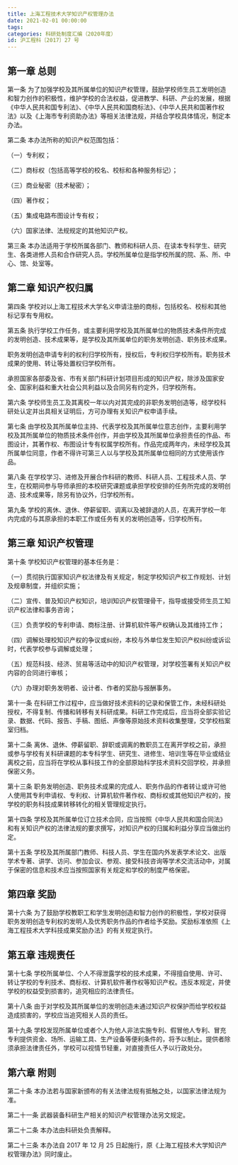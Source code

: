 ```yaml
---
title: 上海工程技术大学知识产权管理办法
date: 2021-02-01 00:00:00
tags: 
categories: 科研处制度汇编（2020年度）
id: 沪工程科〔2017〕27 号
---
```


## 第一章 总则

第一条 为了加强学校及其所属单位的知识产权管理，鼓励学校师生员工发明创造和智力创作的积极性，维护学校的合法权益，促进教学、科研、产业的发展，根据《中华人民共和国专利法》、《中华人民共和国商标法》、《中华人民共和国著作权法》以及《上海市专利资助办法》等相关法律法规，并结合学校具体情况，制定本办法。

第二条 本办法所称的知识产权范围包括：

（一）专利权；

（二）商标权（包括高等学校的校名、校标和各种服务标记）；

（三）商业秘密（技术秘密）；

（四）著作权；

（五）集成电路布图设计专有权；

（六）国家法律、法规规定的其他知识产权。

第三条 本办法适用于学校所属各部门、教师和科研人员、在读本专科学生、研究生、各类进修人员和合作研究人员。学校所属单位是指学校所属的院、系、所、中心、馆、处室等。

## 第二章 知识产权归属

第四条 学校对以上海工程技术大学名义申请注册的商标，包括校名、校标和其他标记享有专用权。

第五条 执行学校工作任务，或主要利用学校及其所属单位的物质技术条件所完成的发明创造、技术成果等，是学校及其所属单位的职务发明创造、职务技术成果。

职务发明创造申请专利的权利归学校所有，授权后，专利权归学校所有。职务技术成果的使用、转让等处置权归学校所有。

承担国家各部委及省、市有关部门科研计划项目形成的知识产权，除涉及国家安全、国家利益和重大社会公共利益以及合同另有约定外，归学校所有。

第六条 学校师生员工及其离校一年以内对其完成的非职务发明创造等，经学校科研处认定并出具相关证明后，方可办理有关知识产权申请手续。

第七条 由学校及其所属单位主持、代表学校及其所属单位意志创作，主要利用学校及其所属单位的物质技术条件创作，并由学校及其所属单位承担责任的作品、布图设计，其著作权、布图设计专有权属学校所有。作品完成两年内，未经学校及其所属单位同意，作者不得许可第三人以与学校及其所属单位相同的方式使用该作品。

第八条 在学校学习、进修及开展合作科研的教师、科研人员、工程技术人员、学生，在校期间参与导师承担的本校研究课题或承担学校安排的任务所完成的发明创造、技术成果等，除另有协议外，归学校所有。

第九条 学校的离休、退休、停薪留职、调离以及被辞退的人员，在离开学校一年内完成的与其原承担的本职工作或任务有关的发明创造等，归学校所有。

## 第三章 知识产权管理

第十条 学校知识产权管理的基本任务是：

（一）贯彻执行国家知识产权法律及有关规定，制定学校知识产权工作规划、计划及规章制度，并组织实施；

（二）宣传、普及知识产权知识，培训知识产权管理骨干，指导或接受师生员工知识产权法律和事务咨询；

（三）负责学校的专利申请、商标注册、计算机软件等产权确认及其维持工作；

（四）调解处理校知识产权的争议或纠纷，本校与外单位发生知识产权纠纷或诉讼时，代表学校参与调解或处理；

（五）规范科技、经济、贸易等活动中的知识产权管理，对学校签署有关知识产权内容的合同进行审核；

（六）办理对职务发明者、设计者、作者的奖励与报酬事务。

第十一条 在科研工作过程中，应当做好技术资料的记录和保管工作，未经科研处授权，不得复制、传播和转移有关科研成果。科研工作完成后，应当将全部实验记录、数据、代码、报告、手稿、图纸、声像等原始技术资料收集整理，交学校档案室归档。

第十二条 离休、退休、停薪留职、辞职或调离的教职员工在离开学校之前，承担或参与学校有关科研课题的本专科学生、研究生、进修生、培训生等在毕业或结业离校之前，应当将在学校从事科技工作的全部原始科学技术资料交回学校，并承担保密义务。

第十三条 职务发明创造、职务技术成果的完成人、职务作品的作者转让或许可他人使用其专利申请权、专利权、计算机软件著作权、商标权或其他知识产权的，按学校的职务科技成果转移转化的相关管理规定执行。

第十四条 学校及其所属单位订立技术合同，应当按照《中华人民共和国合同法》和有关知识产权的法律法规的要求撰写，对知识产权的归属和利益分享应当做出约定。

第十五条 学校及其所属部门教师、科技人员、学生在国内外发表学术论文、出版学术专著、讲学、访问、参加会议、参观、接受科技咨询等学术交流活动中，对属于保密的信息和技术应当按照国家有关规定和学校的制度严格保密。

## 第四章 奖励

第十六条 为了鼓励学校教职工和学生发明创造和智力创作的积极性，学校对获得职务发明创造专利权的发明人及优秀职务作品的作者给予奖励。奖励标准依照《上海工程技术大学科技成果奖励办法》的有关规定执行。

## 第五章 违规责任

第十七条 学校所属单位、个人不得泄露学校的技术成果，不得擅自使用、许可、转让学校的专利技术、商标权、计算机软件著作权等知识产权。违反本规定，并使学校的权益受到损害的，追究相应的法律责任。

第十八条 由于对学校及其所属单位的发明创造未通过知识产权保护而给学校权益造成损害的，学校应当追究相关人员的责任。

第十九条 学校发现所属单位或者个人为他人非法实施专利、假冒他人专利、冒充专利提供资金、场所、运输工具、生产设备等便利条件的，将予以制止。提供者除须承担法律责任外，学校可以视情节轻重，对直接责任人予以行政处分。

## 第六章 附则

第二十条 本办法若与国家新颁布的有关法律法规有抵触之处，以国家法律法规为准。

第二十一条 武器装备科研生产相关的知识产权管理办法另文规定。

第二十二条 本办法由科研处负责解释。

第二十三条 本办法自 2017 年 12 月 25 日起施行，原《上海工程技术大学知识产权管理办法》同时废止。
